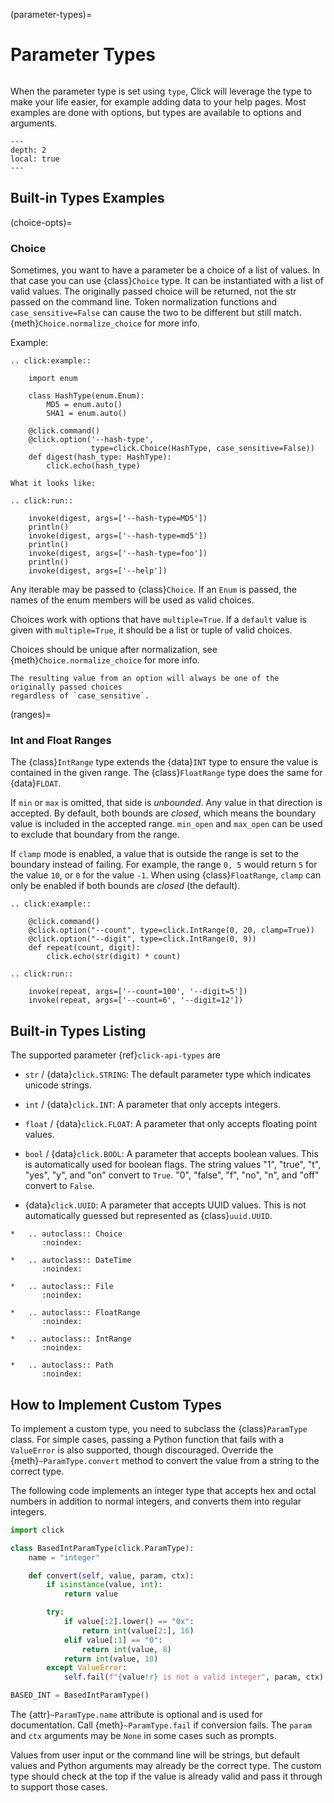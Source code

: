 (parameter-types)=

# Parameter Types

```{currentmodule} click
```

When the parameter type is set using `type`, Click will leverage the type to make your life easier, for example adding
data to your help pages. Most examples are done with options, but types are available to options and arguments.

```{contents}
---
depth: 2
local: true
---
```

## Built-in Types Examples

(choice-opts)=

### Choice

Sometimes, you want to have a parameter be a choice of a list of values. In that case you can use {class}`Choice` type.
It can be instantiated with a list of valid values. The originally passed choice will be returned, not the str passed on
the command line. Token normalization functions and `case_sensitive=False` can cause the two to be different but still
match. {meth}`Choice.normalize_choice` for more info.


Example:

```{eval-rst}
.. click:example::

    import enum

    class HashType(enum.Enum):
        MD5 = enum.auto()
        SHA1 = enum.auto()

    @click.command()
    @click.option('--hash-type',
                  type=click.Choice(HashType, case_sensitive=False))
    def digest(hash_type: HashType):
        click.echo(hash_type)

What it looks like:

.. click:run::

    invoke(digest, args=['--hash-type=MD5'])
    println()
    invoke(digest, args=['--hash-type=md5'])
    println()
    invoke(digest, args=['--hash-type=foo'])
    println()
    invoke(digest, args=['--help'])
```

Any iterable may be passed to {class}`Choice`. If an `Enum` is passed, the names of the enum members will be used as
valid choices.

Choices work with options that have `multiple=True`. If a `default` value is given with `multiple=True`, it should be a
list or tuple of valid choices.

Choices should be unique after normalization, see {meth}`Choice.normalize_choice` for more info.

```{versionchanged} 7.1
The resulting value from an option will always be one of the originally passed choices
regardless of `case_sensitive`.
```

(ranges)=

### Int and Float Ranges

The {class}`IntRange` type extends the {data}`INT` type to ensure the value is contained in the given range. The
{class}`FloatRange` type does the same for {data}`FLOAT`.

If `min` or `max` is omitted, that side is *unbounded*. Any value in that direction is accepted. By default, both bounds
are *closed*, which means the boundary value is included in the accepted range. `min_open` and `max_open` can be used to
exclude that boundary from the range.

If `clamp` mode is enabled, a value that is outside the range is set to the boundary instead of failing. For example,
the range `0, 5` would return `5` for the value `10`, or `0` for the value `-1`. When using {class}`FloatRange`, `clamp`
can only be enabled if both bounds are *closed* (the default).

```{eval-rst}
.. click:example::

    @click.command()
    @click.option("--count", type=click.IntRange(0, 20, clamp=True))
    @click.option("--digit", type=click.IntRange(0, 9))
    def repeat(count, digit):
        click.echo(str(digit) * count)

.. click:run::

    invoke(repeat, args=['--count=100', '--digit=5'])
    invoke(repeat, args=['--count=6', '--digit=12'])
```

## Built-in Types Listing

The supported parameter {ref}`click-api-types` are

- `str` / {data}`click.STRING`: The default parameter type which indicates unicode strings.

- `int` / {data}`click.INT`: A parameter that only accepts integers.

- `float` / {data}`click.FLOAT`: A parameter that only accepts floating point values.

- `bool` / {data}`click.BOOL`: A parameter that accepts boolean values. This is automatically used for boolean flags.
  The string values "1", "true", "t", "yes", "y", and "on" convert to `True`. "0", "false", "f", "no", "n", and "off"
  convert to `False`.

- {data}`click.UUID`: A parameter that accepts UUID values. This is not automatically guessed but represented as
  {class}`uuid.UUID`.

```{eval-rst}
*   .. autoclass:: Choice
       :noindex:
```

```{eval-rst}
*   .. autoclass:: DateTime
       :noindex:
```

```{eval-rst}
*   .. autoclass:: File
       :noindex:
```

```{eval-rst}
*   .. autoclass:: FloatRange
       :noindex:
```

```{eval-rst}
*   .. autoclass:: IntRange
       :noindex:
```

```{eval-rst}
*   .. autoclass:: Path
       :noindex:
```

## How to Implement Custom Types

To implement a custom type, you need to subclass the {class}`ParamType` class. For simple cases, passing a Python
function that fails with a `ValueError` is also supported, though discouraged. Override the {meth}`~ParamType.convert`
method to convert the value from a string to the correct type.

The following code implements an integer type that accepts hex and octal numbers in addition to normal integers, and
converts them into regular integers.

```python
import click

class BasedIntParamType(click.ParamType):
    name = "integer"

    def convert(self, value, param, ctx):
        if isinstance(value, int):
            return value

        try:
            if value[:2].lower() == "0x":
                return int(value[2:], 16)
            elif value[:1] == "0":
                return int(value, 8)
            return int(value, 10)
        except ValueError:
            self.fail(f"{value!r} is not a valid integer", param, ctx)

BASED_INT = BasedIntParamType()
```

The {attr}`~ParamType.name` attribute is optional and is used for documentation. Call {meth}`~ParamType.fail` if
conversion fails. The `param` and `ctx` arguments may be `None` in some cases such as prompts.

Values from user input or the command line will be strings, but default values and Python arguments may already be the
correct type. The custom type should check at the top if the value is already valid and pass it through to support those
cases.
